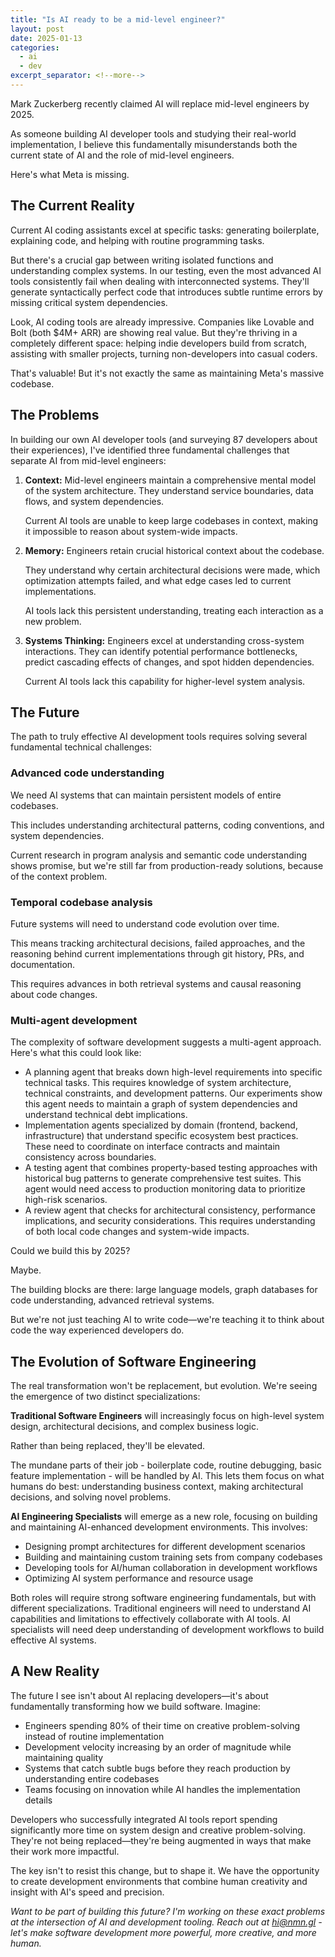 ```yaml
---
title: "Is AI ready to be a mid-level engineer?"
layout: post
date: 2025-01-13
categories:
  - ai
  - dev
excerpt_separator: <!--more-->
---
```


Mark Zuckerberg recently claimed AI will replace mid-level engineers by 2025. 

As someone building AI developer tools and studying their real-world implementation, I believe this fundamentally misunderstands both the current state of AI and the role of mid-level engineers.

Here's what Meta is missing.

<!--more-->

## The Current Reality

Current AI coding assistants excel at specific tasks: generating boilerplate, explaining code, and helping with routine programming tasks.

But there's a crucial gap between writing isolated functions and understanding complex systems. In our testing, even the most advanced AI tools consistently fail when dealing with interconnected systems. They'll generate syntactically perfect code that introduces subtle runtime errors by missing critical system dependencies.

Look, AI coding tools are already impressive. Companies like Lovable and Bolt (both $4M+ ARR) are showing real value. But they're thriving in a completely different space: helping indie developers build from scratch, assisting with smaller projects, turning non-developers into casual coders.

That's valuable! But it's not exactly the same as maintaining Meta's massive codebase.

## The Problems

In building our own AI developer tools (and surveying 87 developers about their experiences), I've identified three fundamental challenges that separate AI from mid-level engineers:

1. **Context:**
   Mid-level engineers maintain a comprehensive mental model of the system architecture. They understand service boundaries, data flows, and system dependencies. 
   
   Current AI tools are unable to keep large codebases in context, making it impossible to reason about system-wide impacts.

2. **Memory:**
   Engineers retain crucial historical context about the codebase. 
   
   They understand why certain architectural decisions were made, which optimization attempts failed, and what edge cases led to current implementations. 
   
   AI tools lack this persistent understanding, treating each interaction as a new problem.

3. **Systems Thinking:**
   Engineers excel at understanding cross-system interactions. They can identify potential performance bottlenecks, predict cascading effects of changes, and spot hidden dependencies. 
   
   Current AI tools lack this capability for higher-level system analysis.

## The Future

The path to truly effective AI development tools requires solving several fundamental technical challenges:

### Advanced code understanding

We need AI systems that can maintain persistent models of entire codebases.

This includes understanding architectural patterns, coding conventions, and system dependencies. 

Current research in program analysis and semantic code understanding shows promise, but we're still far from production-ready solutions, because of the context problem.

### Temporal codebase analysis

Future systems will need to understand code evolution over time. 

This means tracking architectural decisions, failed approaches, and the reasoning behind current implementations through git history, PRs, and documentation. 

This requires advances in both retrieval systems and causal reasoning about code changes.

### Multi-agent development

The complexity of software development suggests a multi-agent approach. Here's what this could look like:

  - A planning agent that breaks down high-level requirements into specific technical tasks. This requires knowledge of system architecture, technical constraints, and development patterns. Our experiments show this agent needs to maintain a graph of system dependencies and understand technical debt implications.
  - Implementation agents specialized by domain (frontend, backend, infrastructure) that understand specific ecosystem best practices. These need to coordinate on interface contracts and maintain consistency across boundaries.
  - A testing agent that combines property-based testing approaches with historical bug patterns to generate comprehensive test suites. This agent would need access to production monitoring data to prioritize high-risk scenarios.
  - A review agent that checks for architectural consistency, performance implications, and security considerations. This requires understanding of both local code changes and system-wide impacts.

Could we build this by 2025? 

Maybe. 

The building blocks are there: large language models, graph databases for code understanding, advanced retrieval systems. 

But we're not just teaching AI to write code&mdash;we're teaching it to think about code the way experienced developers do.

## The Evolution of Software Engineering

The real transformation won't be replacement, but evolution. We're seeing the emergence of two distinct specializations:

**Traditional Software Engineers** will increasingly focus on high-level system design, architectural decisions, and complex business logic. 

   Rather than being replaced, they'll be elevated. 
   
   The mundane parts of their job - boilerplate code, routine debugging, basic feature implementation - will be handled by AI. This lets them focus on what humans do best: understanding business context, making architectural decisions, and solving novel problems.

**AI Engineering Specialists** will emerge as a new role, focusing on building and maintaining AI-enhanced development environments. This involves:

  - Designing prompt architectures for different development scenarios
  - Building and maintaining custom training sets from company codebases
  - Developing tools for AI/human collaboration in development workflows
  - Optimizing AI system performance and resource usage

Both roles will require strong software engineering fundamentals, but with different specializations. Traditional engineers will need to understand AI capabilities and limitations to effectively collaborate with AI tools. AI specialists will need deep understanding of development workflows to build effective AI systems.

## A New Reality

The future I see isn't about AI replacing developers&mdash;it's about fundamentally transforming how we build software. Imagine:

- Engineers spending 80% of their time on creative problem-solving instead of routine implementation
- Development velocity increasing by an order of magnitude while maintaining quality
- Systems that catch subtle bugs before they reach production by understanding entire codebases
- Teams focusing on innovation while AI handles the implementation details

Developers who successfully integrated AI tools report spending significantly more time on system design and creative problem-solving. They're not being replaced&mdash;they're being augmented in ways that make their work more impactful.

The key isn't to resist this change, but to shape it. We have the opportunity to create development environments that combine human creativity and insight with AI's speed and precision.

*Want to be part of building this future? I'm working on these exact problems at the intersection of AI and development tooling. Reach out at [hi@nmn.gl](mailto:hi@nmn.gl) - let's make software development more powerful, more creative, and more human.*